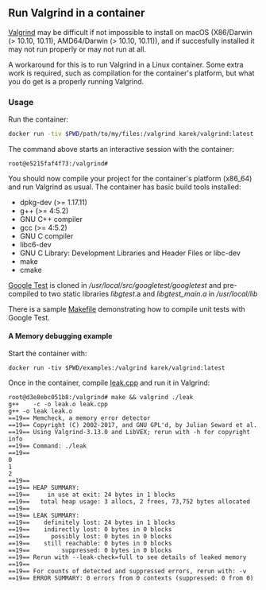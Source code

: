 ## Run Valgrind in a container
[Valgrind](http://valgrind.org/) may be difficult if not impossible to install on macOS (X86/Darwin (> 10.10, 10.11), AMD64/Darwin (> 10.10, 10.11)), 
and if succesfully installed it may not run properly or may not run at all.

A workaround for this is to run Valgrind in a Linux container. Some extra work is required, such as compilation for the container's platform,
but what you do get is a properly running Valgrind.
### Usage
Run the container:
```sh
docker run -tiv $PWD/path/to/my/files:/valgrind karek/valgrind:latest
```
The command above starts an interactive session with the container:
```
root@e5215faf4f73:/valgrind# 
```
You should now compile your project for the container's platform (x86_64) and run Valgrind as usual.
The container has basic build tools installed:
- dpkg-dev (>= 1.17.11)
- g++ (>= 4:5.2)
- GNU C++ compiler
- gcc (>= 4:5.2)
- GNU C compiler
- libc6-dev
- GNU C Library: Development Libraries and Header Files or libc-dev
- make
- cmake

[Google Test](https://github.com/google/googletest) is cloned in */usr/local/src/googletest/googletest*
and pre-compiled to two static libraries *libgtest*.a and *libgtest_main.a* in */usr/local/lib*

There is a sample [Makefile](https://github.com/google/googletest/blob/master/googletest/make/Makefile) demonstrating how to compile unit tests with Google Test.

#### A Memory debugging example

Start the container with:
```
docker run -tiv $PWD/examples:/valgrind karek/valgrind:latest
```
Once in the container, compile [leak.cpp](https://github.com/karekoho/docker-valgrind/blob/master/examples/leak.cpp) and run it in Valgrind:
```
root@d3e8ebc051b8:/valgrind# make && valgrind ./leak
g++    -c -o leak.o leak.cpp
g++ -o leak leak.o
==19== Memcheck, a memory error detector
==19== Copyright (C) 2002-2017, and GNU GPL'd, by Julian Seward et al.
==19== Using Valgrind-3.13.0 and LibVEX; rerun with -h for copyright info
==19== Command: ./leak
==19== 
0
1
2
==19== 
==19== HEAP SUMMARY:
==19==     in use at exit: 24 bytes in 1 blocks
==19==   total heap usage: 3 allocs, 2 frees, 73,752 bytes allocated
==19== 
==19== LEAK SUMMARY:
==19==    definitely lost: 24 bytes in 1 blocks
==19==    indirectly lost: 0 bytes in 0 blocks
==19==      possibly lost: 0 bytes in 0 blocks
==19==    still reachable: 0 bytes in 0 blocks
==19==         suppressed: 0 bytes in 0 blocks
==19== Rerun with --leak-check=full to see details of leaked memory
==19== 
==19== For counts of detected and suppressed errors, rerun with: -v
==19== ERROR SUMMARY: 0 errors from 0 contexts (suppressed: 0 from 0)
```
